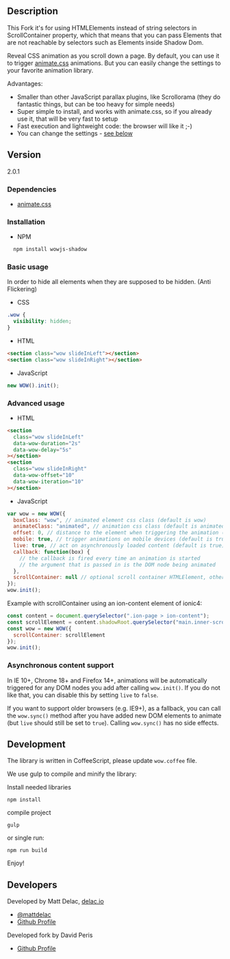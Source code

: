 ## Description

This Fork it's for using HTMLElements instead of string selectors in ScrollContainer property, which that means that you can pass Elements that are not reachable by selectors such as Elements inside Shadow Dom.

Reveal CSS animation as you scroll down a page.
By default, you can use it to trigger [animate.css](https://github.com/daneden/animate.css) animations.
But you can easily change the settings to your favorite animation library.

Advantages:

- Smaller than other JavaScript parallax plugins, like Scrollorama (they do fantastic things, but can be too heavy for simple needs)
- Super simple to install, and works with animate.css, so if you already use it, that will be very fast to setup
- Fast execution and lightweight code: the browser will like it ;-)
- You can change the settings - [see below](#advanced-usage)

## Version

2.0.1

### Dependencies

- [animate.css](https://github.com/daneden/animate.css)

### Installation

- NPM

```bash
  npm install wowjs-shadow
```

### Basic usage

In order to hide all elements when they are supposed to be hidden. (Anti Flickering)

- CSS

```css
.wow {
  visibility: hidden;
}
```

- HTML

```html
<section class="wow slideInLeft"></section>
<section class="wow slideInRight"></section>
```

- JavaScript

```javascript
new WOW().init();
```

### Advanced usage

- HTML

```html
<section
  class="wow slideInLeft"
  data-wow-duration="2s"
  data-wow-delay="5s"
></section>
<section
  class="wow slideInRight"
  data-wow-offset="10"
  data-wow-iteration="10"
></section>
```

- JavaScript

```javascript
var wow = new WOW({
  boxClass: "wow", // animated element css class (default is wow)
  animateClass: "animated", // animation css class (default is animated)
  offset: 0, // distance to the element when triggering the animation (default is 0)
  mobile: true, // trigger animations on mobile devices (default is true)
  live: true, // act on asynchronously loaded content (default is true)
  callback: function(box) {
    // the callback is fired every time an animation is started
    // the argument that is passed in is the DOM node being animated
  },
  scrollContainer: null // optional scroll container HTMLElement, otherwise use window
});
wow.init();
```

Example with scrollContainer using an ion-content element of ionic4:

```javascript
const content = document.querySelector(".ion-page > ion-content");
const scrollElement = content.shadowRoot.querySelector("main.inner-scroll");
const wow = new WOW({
  scrollContainer: scrollElement
});
wow.init();
```

### Asynchronous content support

In IE 10+, Chrome 18+ and Firefox 14+, animations will be automatically
triggered for any DOM nodes you add after calling `wow.init()`. If you do not
like that, you can disable this by setting `live` to `false`.

If you want to support older browsers (e.g. IE9+), as a fallback, you can call
the `wow.sync()` method after you have added new DOM elements to animate (but
`live` should still be set to `true`). Calling `wow.sync()` has no side
effects.

## Development

The library is written in CoffeeScript, please update `wow.coffee` file.

We use gulp to compile and minify the library:

Install needed libraries

```
npm install
```

compile project

```
gulp
```

or single run:

```
npm run build
```

Enjoy!

## Developers

Developed by Matt Delac, [delac.io](https://www.delac.io/)

- [@mattdelac](//twitter.com/mattdelac_)
- [Github Profile](//github.com/matthieua)

Developed fork by David Peris

- [Github Profile](//github.com/davidperis92)
